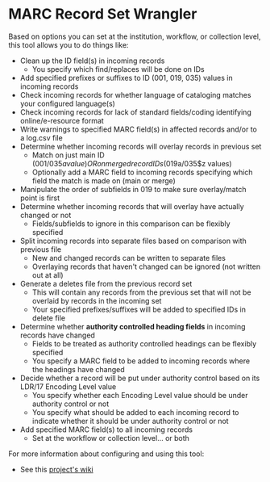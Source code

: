 # MARC Record Set Wrangler
Based on options you can set at the institution, workflow, or collection level, this tool allows you to do things like:

- Clean up the ID field(s) in incoming records
  - You specify which find/replaces will be done on IDs
- Add specified prefixes or suffixes to ID (001, 019, 035) values in incoming records
- Check incoming records for whether language of cataloging matches your configured language(s)
- Check incoming records for lack of standard fields/coding identifying online/e-resource format
- Write warnings to specified MARC field(s) in affected records and/or to a log.csv file
- Determine whether incoming records will overlay records in previous set
  - Match on just main ID (001/035$a value) OR on merged record IDs (019$a/035$z values)
  - Optionally add a MARC field to incoming records specifying which field the match is made on (main or merge)
- Manipulate the order of subfields in 019 to make sure overlay/match point is first
- Determine whether incoming records that will overlay have actually changed or not
  - Fields/subfields to ignore in this comparison can be flexibly specified
- Split incoming records into separate files based on comparison with previous file
  - New and changed records can be written to separate files
  - Overlaying records that haven't changed can be ignored (not written out at all)
- Generate a deletes file from the previous record set
  - This will contain any records from the previous set that will not be overlaid by records in the incoming set
  - Your specified prefixes/suffixes will be added to specified IDs in delete file
- Determine whether **authority controlled heading fields** in incoming records have changed
  - Fields to be treated as authority controlled headings can be flexibly specified
  - You specify a MARC field to be added to incoming records where the headings have changed
- Decide whether a record will be put under authority control based on its LDR/17 Encoding Level value
  - You specify whether each Encoding Level value should be under authority control or not
  - You specify what should be added to each incoming record to indicate whether it should be under authority control or not
- Add specified MARC field(s) to all incoming records
  - Set at the workflow or collection level... or both

For more information about configuring and using this tool:
- See this [project's wiki](https://github.com/UNC-Libraries/MARC-record-set-wrangler/wiki)